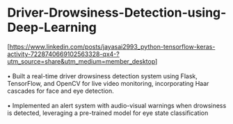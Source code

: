 # Driver-Drowsiness-Detection-using-Deep-Learning
[https://www.linkedin.com/posts/jayasai2993_python-tensorflow-keras-activity-7228740669102563328-qx4-?utm_source=share&utm_medium=member_desktop]<br/><br/>
• Built a real-time driver drowsiness detection system using Flask, TensorFlow, and OpenCV for live video monitoring, incorporating Haar cascades for face and eye detection.<br/> <br/>• Implemented an alert system with audio-visual warnings when drowsiness is detected, leveraging a pre-trained model for eye state classification
